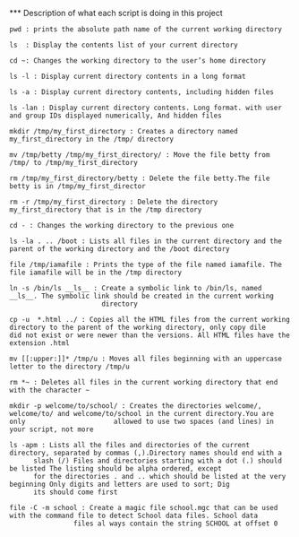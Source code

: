 *** Description of what each script is doing in this project



	pwd : prints the absolute path name of the current working directory
	
	ls  : Display the contents list of your current directory
	
	cd ~: Changes the working directory to the user’s home directory
	
	ls -l : Display current directory contents in a long format
	
	ls -a : Display current directory contents, including hidden files
	
	ls -lan : Display current directory contents. Long format. with user and group IDs displayed numerically, And hidden files
	
	mkdir /tmp/my_first_directory : Creates a directory named my_first_directory in the /tmp/ directory
			
	mv /tmp/betty /tmp/my_first_directory/ : Move the file betty from /tmp/ to /tmp/my_first_directory
			
	rm /tmp/my_first_directory/betty : Delete the file betty.The file betty is in /tmp/my_first_director
			
	rm -r /tmp/my_first_directory : Delete the directory my_first_directory that is in the /tmp directory
			
	cd - : Changes the working directory to the previous one
	
	ls -la . .. /boot : Lists all files in the current directory and the parent of the working directory and the /boot directory
			
	file /tmp/iamafile : Prints the type of the file named iamafile. The file iamafile will be in the /tmp directory
			
	ln -s /bin/ls __ls__ : Create a symbolic link to /bin/ls, named __ls__. The symbolic link should be created in the current working
	      	      	       directory
			
	cp -u  *.html ../ : Copies all the HTML files from the current working directory to the parent of the working directory, only copy dile				   did not exist or were newer than the versions. All HTML files have the extension .html
			
	mv [[:upper:]]* /tmp/u : Moves all files beginning with an uppercase letter to the directory /tmp/u
			
	rm *~ :	Deletes all files in the current working directory that end with the character ~
	
	mkdir -p welcome/to/school/ : Creates the directories welcome/, welcome/to/ and welcome/to/school in the current directory.You are only					     allowed to use two spaces (and lines) in your script, not more
			
	ls -apm : Lists all the files and directories of the current directory, separated by commas (,).Directory names should end with a
		  slash (/) Files and directories starting with a dot (.) should be listed The listing should be alpha ordered, except
		  for the directories . and .. which should be listed at the very beginning Only digits and letters are used to sort; Dig
		  its should come first
			
	file -C -m school : Create a magic file school.mgc that can be used with the command file to detect School data files. School data
	     	   	    files al ways contain the string SCHOOL at offset 0
